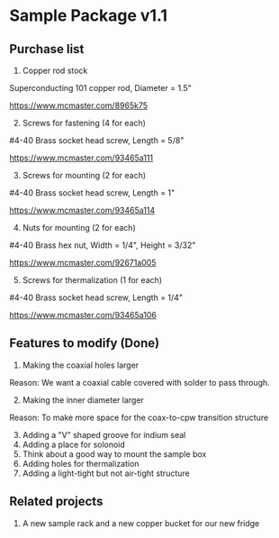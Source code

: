 # Sample Package v1.1

## Purchase list

1. Copper rod stock

Superconducting 101 copper rod, Diameter = 1.5"

https://www.mcmaster.com/8965k75

2. Screws for fastening (4 for each)

#4-40 Brass socket head screw, Length = 5/8"

https://www.mcmaster.com/93465a111

3. Screws for mounting (2 for each)

#4-40 Brass socket head screw, Length = 1"

https://www.mcmaster.com/93465a114

4. Nuts for mounting (2 for each)

#4-40 Brass hex nut, Width = 1/4", Height = 3/32"

https://www.mcmaster.com/92671a005

5. Screws for thermalization (1 for each)

#4-40 Brass socket head screw, Length = 1/4"

https://www.mcmaster.com/93465a106


## Features to modify (Done)

1. Making the coaxial holes larger

Reason: We want a coaxial cable covered with solder to pass through.

2. Making the inner diameter larger

Reason: To make more space for the coax-to-cpw transition structure

3. Adding a "V" shaped groove for indium seal
3. Adding a place for solonoid
4. Think about a good way to mount the sample box
5. Adding holes for thermalization
6. Adding a light-tight but not air-tight structure

## Related projects

1. A new sample rack and a new copper bucket for our new fridge
